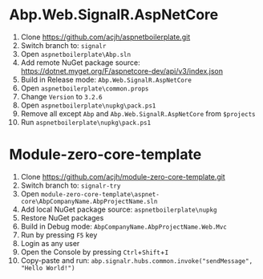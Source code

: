 # Abp.Web.SignalR.AspNetCore

1. Clone https://github.com/acjh/aspnetboilerplate.git
1. Switch branch to: `signalr`
1. Open `aspnetboilerplate\Abp.sln`
1. Add remote NuGet package source: https://dotnet.myget.org/F/aspnetcore-dev/api/v3/index.json
1. Build in Release mode: `Abp.Web.SignalR.AspNetCore`
1. Open `aspnetboilerplate\common.props`
1. Change `Version` to `3.2.6`
1. Open `aspnetboilerplate\nupkg\pack.ps1`
1. Remove all except `Abp` and `Abp.Web.SignalR.AspNetCore` from `$projects`
1. Run `aspnetboilerplate\nupkg\pack.ps1`

# Module-zero-core-template

1. Clone https://github.com/acjh/module-zero-core-template.git
1. Switch branch to: `signalr-try`
1. Open `module-zero-core-template\aspnet-core\AbpCompanyName.AbpProjectName.sln`
1. Add local NuGet package source: `aspnetboilerplate\nupkg`
1. Restore NuGet packages
1. Build in Debug mode: `AbpCompanyName.AbpProjectName.Web.Mvc`
1. Run by pressing `F5` key
1. Login as any user
1. Open the Console by pressing `Ctrl`+`Shift`+`I`
1. Copy-paste and run: `abp.signalr.hubs.common.invoke("sendMessage", "Hello World!")`
